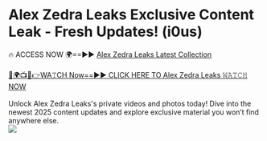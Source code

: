 # Alex Zedra Leaks Exclusive Content Leak - Fresh Updates! (i0us)

🔥 ACCESS NOW 🌍==►► <a href="https://tinyurl.com/kvy9nzfs" rel="nofollow">Alex Zedra Leaks Latest Collection</a>
<br><br>
[🔴🌍📺📱👉WA𝚃CH Now==►► CLICK HERE TO Alex Zedra Leaks 𝚆𝙰𝚃𝙲𝙷 NOW](https://tinyurl.com/kvy9nzfs)
<br><br>
Unlock Alex Zedra Leaks's private videos and photos today! Dive into the newest 2025 content updates and explore exclusive material you won’t find anywhere else.
<br>
<a href="https://tinyurl.com/kvy9nzfs" rel="nofollow" data-target="animated-image.originalLink"><img src="https://camo.githubusercontent.com/8a4f000d20f83aca3bf7ec5f350d767afa0574a8a352519fd8cfa583a6f93a33/68747470733a2f2f692e696d6775722e636f6d2f644a486b345a712e676966" data-canonical-src="https://i.imgur.com/dJHk4Zq.gif" style="max-width: 100%; display: inline-block;" data-target="animated-image.originalImage"></a>
<br>
